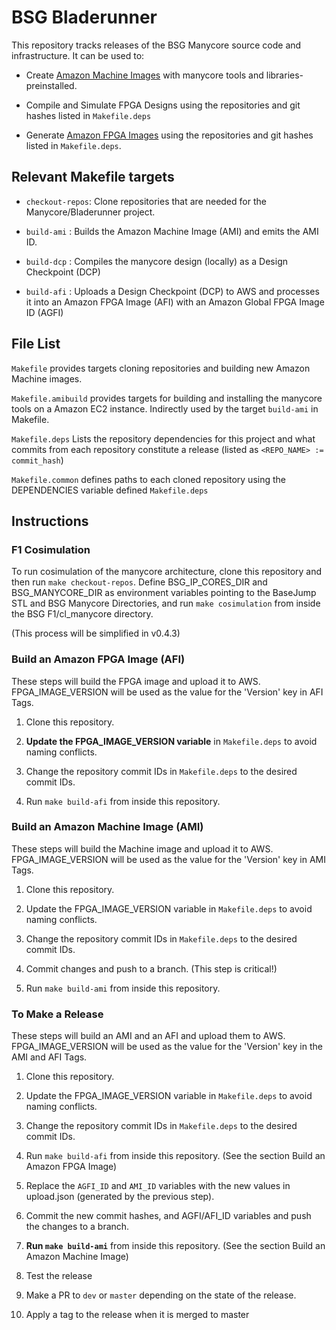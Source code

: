 # BSG Bladerunner

This repository tracks releases of the BSG Manycore source code and
infrastructure. It can be used to:

* Create [Amazon Machine
  Images](https://docs.aws.amazon.com/AWSEC2/latest/UserGuide/AMIs.html) with
  manycore tools and libraries-preinstalled.

* Compile and Simulate FPGA Designs using the repositories and git hashes listed
  in `Makefile.deps`

* Generate [Amazon FPGA Images](https://aws.amazon.com/ec2/instance-types/f1/)
  using the repositories and git hashes listed in `Makefile.deps`.

## Relevant Makefile targets

* `checkout-repos`: Clone repositories that are needed for the
  Manycore/Bladerunner project.

* `build-ami` : Builds the Amazon Machine Image (AMI) and emits the AMI ID.

* `build-dcp` : Compiles the manycore design (locally) as a Design Checkpoint
  (DCP)

* `build-afi` : Uploads a Design Checkpoint (DCP) to AWS and processes it into
  an Amazon FPGA Image (AFI) with an Amazon Global FPGA Image ID (AGFI)

## File List

`Makefile` provides targets cloning repositories and building new Amazon Machine
images.

`Makefile.amibuild` provides targets for building and installing the manycore
tools on a Amazon EC2 instance. Indirectly used by the target `build-ami` in Makefile.

`Makefile.deps` Lists the repository dependencies for this project and what
commits from each repository constitute a release (listed as `<REPO_NAME> :=
commit_hash`)

`Makefile.common` defines paths to each cloned repository using the DEPENDENCIES
variable defined `Makefile.deps`

## Instructions

### F1 Cosimulation

To run cosimulation of the manycore architecture, clone this repository and then
run `make checkout-repos`. Define BSG_IP_CORES_DIR and BSG_MANYCORE_DIR as
environment variables pointing to the BaseJump STL and BSG Manycore Directories,
and run `make cosimulation` from inside the BSG F1/cl_manycore directory.

(This process will be simplified in v0.4.3)

### Build an Amazon FPGA Image (AFI)

These steps will build the FPGA image and upload it to AWS. FPGA_IMAGE_VERSION
will be used as the value for the 'Version' key in AFI Tags.

1. Clone this repository.

2. **Update the FPGA_IMAGE_VERSION variable** in `Makefile.deps` to avoid naming
    conflicts.

3. Change the repository commit IDs in `Makefile.deps` to the desired commit
    IDs.

4. Run `make build-afi` from inside this repository. 


### Build an Amazon Machine Image (AMI)
   
These steps will build the Machine image and upload it to
AWS. FPGA_IMAGE_VERSION will be used as the value for the 'Version' key in AMI
Tags.

1. Clone this repository.

2. Update the FPGA_IMAGE_VERSION variable in `Makefile.deps` to avoid naming
    conflicts.

3. Change the repository commit IDs in `Makefile.deps` to the desired commit
    IDs.

4. Commit changes and push to a branch. (This step is critical!)

5. Run `make build-ami` from inside this repository. 

### To Make a Release
   
These steps will build an AMI and an AFI and upload them to
AWS. FPGA_IMAGE_VERSION will be used as the value for the 'Version' key in the
AMI and AFI Tags.

1. Clone this repository.

2. Update the FPGA_IMAGE_VERSION variable in `Makefile.deps` to avoid naming
    conflicts.

3. Change the repository commit IDs in `Makefile.deps` to the desired commit
   IDs.

4. Run `make build-afi` from inside this repository. (See the section Build an
    Amazon FPGA Image)

6. Replace the `AGFI_ID` and `AMI_ID` variables with the new values in
upload.json (generated by the previous step).

5. Commit the new commit hashes, and AGFI/AFI_ID variables and push the changes to a branch.

6. **Run `make build-ami`** from inside this repository. (See the section Build an
    Amazon Machine Image)

7. Test the release
    
8. Make a PR to `dev` or `master` depending on the state of the release.

9. Apply a tag to the release when it is merged to master
